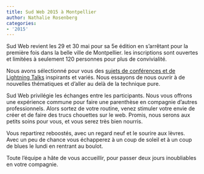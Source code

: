 ```yaml
---
title: Sud Web 2015 à Montpellier
author: Nathalie Rosenberg
categories:
- '2015'
---
```


Sud Web revient les 29 et 30 mai pour sa 5e édition en s&rsquo;arrêtant pour la première fois dans la belle ville de Montpellier. les inscriptions sont ouvertes et limitées à seulement 120 personnes pour plus de convivialité.

Nous avons sélectionné pour vous des [sujets de conférences et de Lightning Talks][1] inspirants et variés. Nous essayons de nous ouvrir à de nouvelles thématiques et d&rsquo;aller au delà de la technique pure.

Sud Web privilégie les échanges entre les participants. Nous vous offrons une expérience commune pour faire une parenthèse en compagnie d&rsquo;autres professionnels. Alors sortez de votre routine, venez stimuler votre envie de créer et de faire des trucs chouettes sur le web. Promis, nous serons aux petits soins pour vous, et vous serez très bien nourris.

Vous repartirez reboostés, avec un regard neuf et le sourire aux lèvres. Avec un peu de chance vous échapperez à un coup de soleil et à un coup de blues le lundi en rentrant au boulot.

Toute l&rsquo;équipe a hâte de vous accueillir, pour passer deux jours inoubliables en votre compagnie.

 [1]: http://sudweb.fr/2015/programme.html
